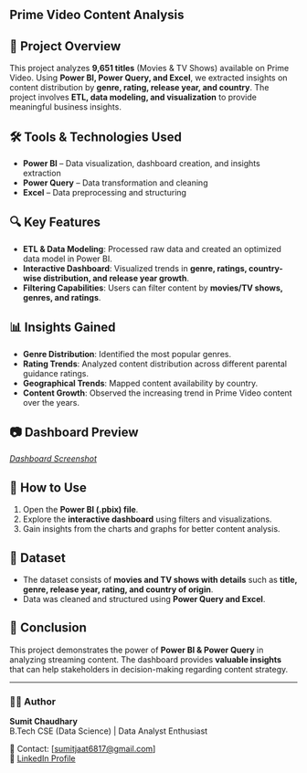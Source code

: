 ## Prime Video Content Analysis

## 📌 Project Overview
This project analyzes **9,651 titles** (Movies & TV Shows) available on Prime Video. Using **Power BI, Power Query, and Excel**, we extracted insights on content distribution by **genre, rating, release year, and country**. The project involves **ETL, data modeling, and visualization** to provide meaningful business insights.

## 🛠 Tools & Technologies Used
- **Power BI** – Data visualization, dashboard creation, and insights extraction  
- **Power Query** – Data transformation and cleaning  
- **Excel** – Data preprocessing and structuring  

## 🔍 Key Features
- **ETL & Data Modeling**: Processed raw data and created an optimized data model in Power BI.  
- **Interactive Dashboard**: Visualized trends in **genre, ratings, country-wise distribution, and release year growth**.  
- **Filtering Capabilities**: Users can filter content by **movies/TV shows, genres, and ratings**.  

## 📊 Insights Gained
- **Genre Distribution**: Identified the most popular genres.  
- **Rating Trends**: Analyzed content distribution across different parental guidance ratings.  
- **Geographical Trends**: Mapped content availability by country.  
- **Content Growth**: Observed the increasing trend in Prime Video content over the years.  

## 📷 Dashboard Preview
_[Dashboard Screenshot](https://github.com/sumitjaat-up13/Prime-Video-Content-Analysis/blob/main/Analysis%20Dashboard.png)_

## 🚀 How to Use
1. Open the **Power BI (.pbix) file**.  
2. Explore the **interactive dashboard** using filters and visualizations.  
3. Gain insights from the charts and graphs for better content analysis.  

## 📂 Dataset
- The dataset consists of **movies and TV shows with details** such as **title, genre, release year, rating, and country of origin**.  
- Data was cleaned and structured using **Power Query and Excel**.  

## 📢 Conclusion
This project demonstrates the power of **Power BI & Power Query** in analyzing streaming content. The dashboard provides **valuable insights** that can help stakeholders in decision-making regarding content strategy.  

---
### 👨‍💻 Author
**Sumit Chaudhary**  
B.Tech CSE (Data Science) | Data Analyst Enthusiast  

📧 Contact: [sumitjaat6817@gmail.com]  
🔗 [LinkedIn Profile](http://linkedin.com/in/sumit-chaudhary-)  

